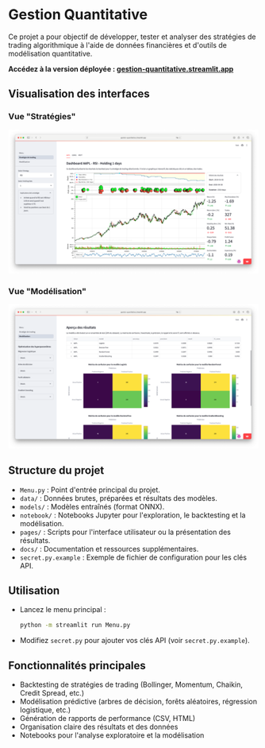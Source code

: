 # Gestion Quantitative

Ce projet a pour objectif de développer, tester et analyser des stratégies de trading algorithmique à l'aide de données financières et d'outils de modélisation quantitative.

**Accédez à la version déployée : [gestion-quantitative.streamlit.app](https://gestion-quantitative.streamlit.app)**

## Visualisation des interfaces

### Vue "Stratégies"
![Stratégies](docs/strategies.png)

### Vue "Modélisation"
![Modélisation](docs/models.png)

## Structure du projet

- `Menu.py` : Point d'entrée principal du projet.
- `data/` : Données brutes, préparées et résultats des modèles.
- `models/` : Modèles entraînés (format ONNX).
- `notebook/` : Notebooks Jupyter pour l'exploration, le backtesting et la modélisation.
- `pages/` : Scripts pour l'interface utilisateur ou la présentation des résultats.
- `docs/` : Documentation et ressources supplémentaires.
- `secret.py.example` : Exemple de fichier de configuration pour les clés API.

## Utilisation

- Lancez le menu principal :
  ```bash
  python -m streamlit run Menu.py
  ```
- Modifiez `secret.py` pour ajouter vos clés API (voir `secret.py.example`).

## Fonctionnalités principales

- Backtesting de stratégies de trading (Bollinger, Momentum, Chaikin, Credit Spread, etc.)
- Modélisation prédictive (arbres de décision, forêts aléatoires, régression logistique, etc.)
- Génération de rapports de performance (CSV, HTML)
- Organisation claire des résultats et des données
- Notebooks pour l'analyse exploratoire et la modélisation
